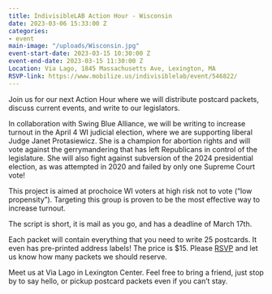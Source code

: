```yaml
---
title: IndivisibleLAB Action Hour - Wisconsin
date: 2023-03-06 15:33:00 Z
categories:
- event
main-image: "/uploads/Wisconsin.jpg"
event-start-date: 2023-03-15 10:30:00 Z
event-end-date: 2023-03-15 11:30:00 Z
Location: Via Lago, 1845 Massachusetts Ave, Lexington, MA
RSVP-link: https://www.mobilize.us/indivisiblelab/event/546822/
---
```


Join us for our next Action Hour where we will distribute postcard packets, discuss current events, and write to our legislators.

In collaboration with Swing Blue Alliance, we will be writing to increase turnout in the April 4 WI judicial election, where we are supporting liberal Judge Janet Protasiewicz. She is a champion for abortion rights and will vote against the gerrymandering that has left Republicans in control of the legislature. She will also fight against subversion of the 2024 presidential election, as was attempted in 2020 and failed by only one Supreme Court vote!

This project is aimed at prochoice WI voters at high risk not to vote (“low propensity”). Targeting this group is proven to be the most effective way to increase turnout.

The script is short, it is mail as you go, and has a deadline of March 17th.

Each packet will contain everything that you need to write 25 postcards. It even has pre-printed address labels! The price is $15.
Please [RSVP](https://mobilize.us/s/PleOWn) and let us know how many packets we should reserve.

Meet us at Via Lago in Lexington Center. Feel free to bring a friend, just stop by to say hello, or pickup postcard packets even if you can’t stay. 